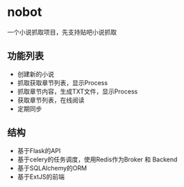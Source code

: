 # nobot

一个小说抓取项目，先支持贴吧小说抓取

## 功能列表

- 创建新的小说
- 抓取获取章节列表，显示Process
- 抓取章节内容，生成TXT文件，显示Process
- 获取章节列表，在线阅读
- 定期同步


## 结构

- 基于Flask的API
- 基于celery的任务调度，使用Redis作为Broker 和 Backend
- 基于SQLAlchemy的ORM
- 基于ExtJS的前端

